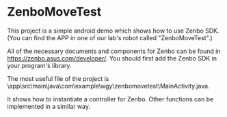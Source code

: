 # ZenboMoveTest

This project is a simple android demo which shows how to use Zenbo SDK. (You can find the APP in one of our lab's robot called "ZenboMoveTest".)

All of the necessary documents and components for Zenbo can be found in https://zenbo.asus.com/developer/. 
You should first add the Zenbo SDK in your program's library. 

The most useful file of the project is \app\src\main\java\com\example\wgy\zenbomovetest\MainActivity.java. 

It shows how to instantiate a controller for Zenbo. Other functions can be implemented in a similar way.
